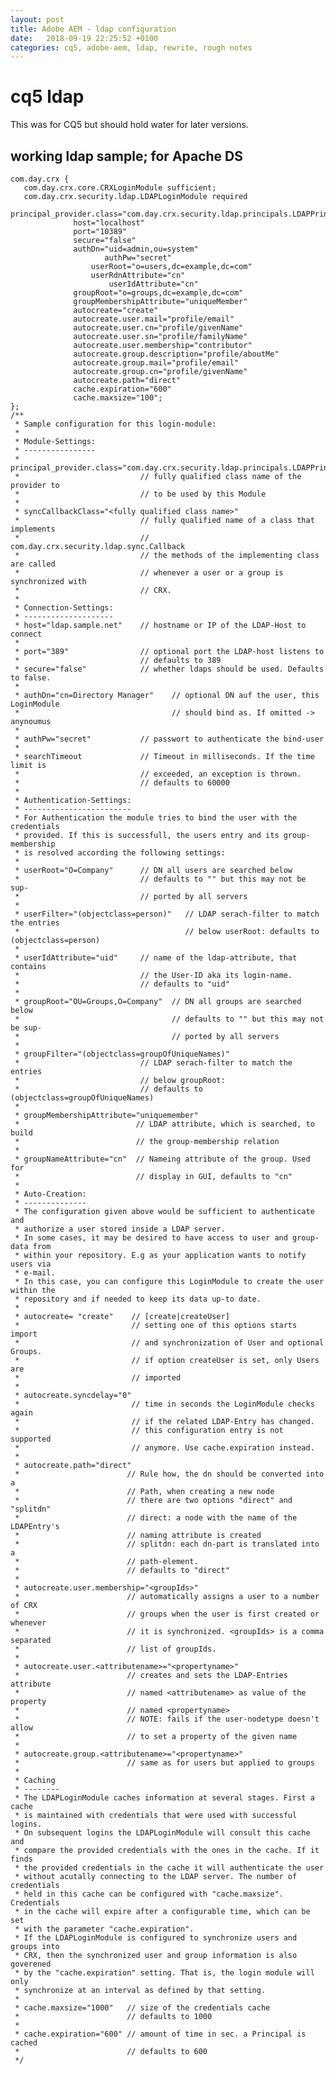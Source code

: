 ```yaml
---
layout: post
title: Adobe AEM - ldap configuration
date:   2018-09-19 22:25:52 +0100
categories: cq5, adobe-aem, ldap, rewrite, rough notes
---
```

cq5 ldap
========

This was for CQ5 but should hold water for later versions.

working ldap sample; for Apache DS
----------------------------------

    com.day.crx {
       com.day.crx.core.CRXLoginModule sufficient;
       com.day.crx.security.ldap.LDAPLoginModule required
                  principal_provider.class="com.day.crx.security.ldap.principals.LDAPPrincipalProvider"
                  host="localhost"
                  port="10389"
                  secure="false"
                  authDn="uid=admin,ou=system"
                         authPw="secret"
                      userRoot="o=users,dc=example,dc=com"
                      userRdnAttribute="cn"
                          userIdAttribute="cn"
                  groupRoot="o=groups,dc=example,dc=com"
                  groupMembershipAttribute="uniqueMember"
                  autocreate="create"
                  autocreate.user.mail="profile/email"
                  autocreate.user.cn="profile/givenName"
                  autocreate.user.sn="profile/familyName"
                  autocreate.user.membership="contributor"
                  autocreate.group.description="profile/aboutMe"
                  autocreate.group.mail="profile/email"
                  autocreate.group.cn="profile/givenName"
                  autocreate.path="direct"
                  cache.expiration="600"
                  cache.maxsize="100";
    };
    /**
     * Sample configuration for this login-module:
     *
     * Module-Settings:
     * ----------------
     * principal_provider.class="com.day.crx.security.ldap.principals.LDAPPrincipalProvider"
     *                           // fully qualified class name of the provider to
     *                           // to be used by this Module
     *
     * syncCallbackClass="<fully qualified class name>"
     *                           // fully qualified name of a class that implements
     *                           // com.day.crx.security.ldap.sync.Callback
     *                           // the methods of the implementing class are called
     *                           // whenever a user or a group is synchronized with
     *                           // CRX.
     *
     * Connection-Settings:
     * --------------------
     * host="ldap.sample.net"    // hostname or IP of the LDAP-Host to connect
     *
     * port="389"                // optional port the LDAP-host listens to
     *                           // defaults to 389
     * secure="false"            // whether ldaps should be used. Defaults to false.
     *
     * authDn="cn=Directory Manager"    // optional DN auf the user, this LoginModule
     *                                  // should bind as. If omitted -> anynoumus
     *
     * authPw="secret"           // passwort to authenticate the bind-user
     *
     * searchTimeout             // Timeout in milliseconds. If the time limit is
     *                           // exceeded, an exception is thrown.
     *                           // defaults to 60000
     *
     * Authentication-Settings:
     * ------------------------
     * For Authentication the module tries to bind the user with the credentials
     * provided. If this is successfull, the users entry and its group-membership
     * is resolved according the following settings:
     *
     * userRoot="O=Company"      // DN all users are searched below
     *                           // defaults to "" but this may not be sup-
     *                           // ported by all servers
     *
     * userFilter="(objectclass=person)"   // LDAP serach-filter to match the entries
     *                                     // below userRoot: defaults to (objectclass=person)
     *
     * userIdAttribute="uid"     // name of the ldap-attribute, that contains
     *                           // the User-ID aka its login-name.
     *                           // defaults to "uid"
     *
     * groupRoot="OU=Groups,O=Company"  // DN all groups are searched below
     *                                  // defaults to "" but this may not be sup-
     *                                  // ported by all servers
     *
     * groupFilter="(objectclass=groupOfUniqueNames)"
     *                           // LDAP serach-filter to match the entries
     *                           // below groupRoot:
     *                           // defaults to (objectclass=groupOfUniqueNames)
     *
     * groupMembershipAttribute="uniquemember"
     *                          // LDAP attribute, which is searched, to build
     *                          // the group-membership relation
     *
     * groupNameAttribute="cn"  // Nameing attribute of the group. Used for
     *                          // display in GUI, defaults to "cn"
     *
     * Auto-Creation:
     * --------------
     * The configuration given above would be sufficient to authenticate and
     * authorize a user stored inside a LDAP server.
     * In some cases, it may be desired to have access to user and group-data from
     * within your repository. E.g as your application wants to notify users via
     * e-mail.
     * In this case, you can configure this LoginModule to create the user within the
     * repository and if needed to keep its data up-to date.
     *
     * autocreate= "create"    // [create|createUser]
     *                         // setting one of this options starts import
     *                         // and synchronization of User and optional Groups.
     *                         // if option createUser is set, only Users are
     *                         // imported
     *
     * autocreate.syncdelay="0"
     *                         // time in seconds the LoginModule checks again
     *                         // if the related LDAP-Entry has changed.
     *                         // this configuration entry is not supported
     *                         // anymore. Use cache.expiration instead.
     *
     * autocreate.path="direct"
     *                        // Rule how, the dn should be converted into a
     *                        // Path, when creating a new node
     *                        // there are two options "direct" and "splitdn"
     *                        // direct: a node with the name of the LDAPEntry's
     *                        // naming attribute is created
     *                        // splitdn: each dn-part is translated into a
     *                        // path-element.
     *                        // defaults to "direct"
     *
     * autocreate.user.membership="<groupIds>"
     *                        // automatically assigns a user to a number of CRX
     *                        // groups when the user is first created or whenever
     *                        // it is synchronized. <groupIds> is a comma separated
     *                        // list of groupIds.
     *
     * autocreate.user.<attributename>="<propertyname>"
     *                        // creates and sets the LDAP-Entries attribute
     *                        // named <attributename> as value of the property
     *                        // named <propertyname>
     *                        // NOTE: fails if the user-nodetype doesn't allow
     *                        // to set a property of the given name
     *
     * autocreate.group.<attributename>="<propertyname>"
     *                        // same as for users but applied to groups
     *
     * Caching
     * --------
     * The LDAPLoginModule caches information at several stages. First a cache
     * is maintained with credentials that were used with successful logins.
     * On subsequent logins the LDAPLoginModule will consult this cache and
     * compare the provided credentials with the ones in the cache. If it finds
     * the provided credentials in the cache it will authenticate the user
     * without acutally connecting to the LDAP server. The number of credentials
     * held in this cache can be configured with "cache.maxsize". Credentials
     * in the cache will expire after a configurable time, which can be set
     * with the parameter "cache.expiration".
     * If the LDAPLoginModule is configured to synchronize users and groups into
     * CRX, then the synchronized user and group information is also goverened
     * by the "cache.expiration" setting. That is, the login module will only
     * synchronize at an interval as defined by that setting.
     *
     * cache.maxsize="1000"   // size of the credentials cache
     *                        // defaults to 1000
     *
     * cache.expiration="600" // amount of time in sec. a Principal is cached
     *                        // defaults to 600
     */
